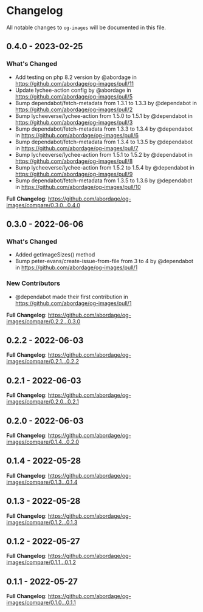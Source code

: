 # Changelog

All notable changes to `og-images` will be documented in this file.

## 0.4.0 - 2023-02-25

### What's Changed

- Add testing on php 8.2 version  by @abordage in https://github.com/abordage/og-images/pull/11
- Update lychee-action config by @abordage in https://github.com/abordage/og-images/pull/5
- Bump dependabot/fetch-metadata from 1.3.1 to 1.3.3 by @dependabot in https://github.com/abordage/og-images/pull/2
- Bump lycheeverse/lychee-action from 1.5.0 to 1.5.1 by @dependabot in https://github.com/abordage/og-images/pull/3
- Bump dependabot/fetch-metadata from 1.3.3 to 1.3.4 by @dependabot in https://github.com/abordage/og-images/pull/6
- Bump dependabot/fetch-metadata from 1.3.4 to 1.3.5 by @dependabot in https://github.com/abordage/og-images/pull/7
- Bump lycheeverse/lychee-action from 1.5.1 to 1.5.2 by @dependabot in https://github.com/abordage/og-images/pull/8
- Bump lycheeverse/lychee-action from 1.5.2 to 1.5.4 by @dependabot in https://github.com/abordage/og-images/pull/9
- Bump dependabot/fetch-metadata from 1.3.5 to 1.3.6 by @dependabot in https://github.com/abordage/og-images/pull/10

**Full Changelog**: https://github.com/abordage/og-images/compare/0.3.0...0.4.0

## 0.3.0 - 2022-06-06

### What's Changed

- Added getImageSizes() method
- Bump peter-evans/create-issue-from-file from 3 to 4 by @dependabot in https://github.com/abordage/og-images/pull/1

### New Contributors

- @dependabot made their first contribution in https://github.com/abordage/og-images/pull/1

**Full Changelog**: https://github.com/abordage/og-images/compare/0.2.2...0.3.0

## 0.2.2 - 2022-06-03

**Full Changelog**: https://github.com/abordage/og-images/compare/0.2.1...0.2.2

## 0.2.1 - 2022-06-03

**Full Changelog**: https://github.com/abordage/og-images/compare/0.2.0...0.2.1

## 0.2.0 - 2022-06-03

**Full Changelog**: https://github.com/abordage/og-images/compare/0.1.4...0.2.0

## 0.1.4 - 2022-05-28

**Full Changelog**: https://github.com/abordage/og-images/compare/0.1.3...0.1.4

## 0.1.3 - 2022-05-28

**Full Changelog**: https://github.com/abordage/og-images/compare/0.1.2...0.1.3

## 0.1.2 - 2022-05-27

**Full Changelog**: https://github.com/abordage/og-images/compare/0.1.1...0.1.2

## 0.1.1 - 2022-05-27

**Full Changelog**: https://github.com/abordage/og-images/compare/0.1.0...0.1.1
